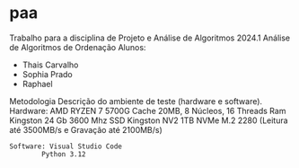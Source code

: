 # paa
Trabalho para a disciplina de Projeto e Análise de Algoritmos 2024.1
Análise de Algoritmos de Ordenação
Alunos:
- Thais Carvalho
- Sophia Prado
- Raphael 


Metodologia
Descrição do ambiente de teste (hardware e software).
    Hardware: AMD RYZEN 7 5700G Cache 20MB, 8 Núcleos, 16 Threads
    Ram Kingston 24 Gb 3600 Mhz
    SSD Kingston NV2 1TB NVMe M.2 2280 (Leitura até 3500MB/s e Gravação até 2100MB/s)

    Software: Visual Studio Code 
            Python 3.12
